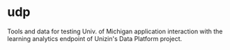 # udp

Tools and data for testing Univ. of Michigan application interaction with 
the learning analytics endpoint of Unizin's Data Platform project.


